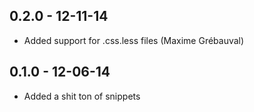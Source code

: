 ## 0.2.0 - 12-11-14
* Added support for .css.less files (Maxime Grébauval)

## 0.1.0 - 12-06-14
* Added a shit ton of snippets
